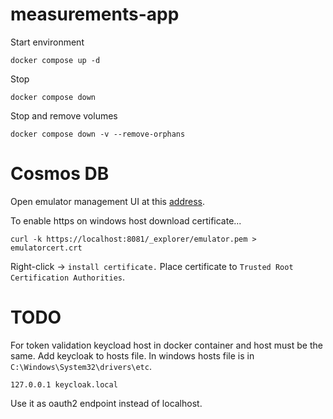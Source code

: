 # measurements-app

Start environment

```
docker compose up -d
```

Stop

```
docker compose down
```

Stop and remove volumes

```
docker compose down -v --remove-orphans
```

# Cosmos DB

Open emulator management UI at this [address](https://localhost:8081/_explorer/index.html).

To enable https on windows host download certificate...

```
curl -k https://localhost:8081/_explorer/emulator.pem > emulatorcert.crt
```

Right-click -> `install certificate.` Place certificate to `Trusted Root Certification Authorities`.

# TODO

For token validation keycload host in docker container and host must be the same. Add keycloak to hosts file.
In windows hosts file is in `C:\Windows\System32\drivers\etc`.

```
127.0.0.1 keycloak.local
```

Use it as oauth2 endpoint instead of localhost.
